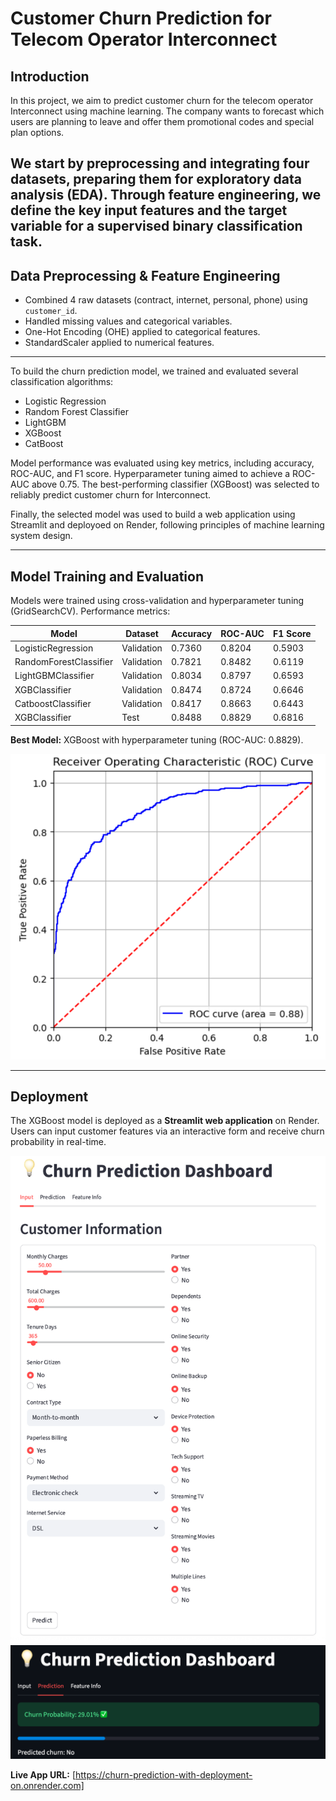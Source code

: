 # Customer Churn Prediction for Telecom Operator Interconnect

## Introduction

In this project, we aim to predict customer churn for the telecom operator Interconnect using machine learning. The company wants to forecast which users are planning to leave and offer them promotional codes and special plan options. 

We start by preprocessing and integrating four datasets, preparing them for exploratory data analysis (EDA). Through feature engineering, we define the key input features and the target variable for a supervised binary classification task.
---

## Data Preprocessing & Feature Engineering

- Combined 4 raw datasets (contract, internet, personal, phone) using `customer_id`.  
- Handled missing values and categorical variables.  
- One-Hot Encoding (OHE) applied to categorical features.  
- StandardScaler applied to numerical features.  

---

To build the churn prediction model, we trained and evaluated several classification algorithms:

- Logistic Regression  
- Random Forest Classifier  
- LightGBM  
- XGBoost  
- CatBoost  

Model performance was evaluated using key metrics, including accuracy, ROC-AUC, and F1 score. Hyperparameter tuning aimed to achieve a ROC-AUC above 0.75. The best-performing classifier (XGBoost) was selected to reliably predict customer churn for Interconnect.

Finally, the selected model was used to build a web application using Streamlit and deployoed on Render, following principles of machine learning system design.

---

## Model Training and Evaluation

Models were trained using cross-validation and hyperparameter tuning (GridSearchCV). Performance metrics:

| Model                 | Dataset    | Accuracy | ROC-AUC | F1 Score |
|-----------------------|------------|---------|---------|----------|
| LogisticRegression    | Validation | 0.7360  | 0.8204  | 0.5903   |
| RandomForestClassifier| Validation | 0.7821  | 0.8482  | 0.6119   |
| LightGBMClassifier    | Validation | 0.8034  | 0.8797  | 0.6593   |
| XGBClassifier         | Validation | 0.8474  | 0.8724  | 0.6646   |
| CatboostClassifier    | Validation | 0.8417  | 0.8663  | 0.6443   |
| XGBClassifier         | Test       | 0.8488  | 0.8829  | 0.6816   |

**Best Model:** XGBoost with hyperparameter tuning (ROC-AUC: 0.8829).

![Alt text](images/roc_auc.png)

---

## Deployment

The XGBoost model is deployed as a **Streamlit web application** on Render. Users can input customer features via an interactive form and receive churn probability in real-time.

![App Screenshot](images/app_dashboard_1.png)
![App Screenshot](images/app_dashboard_2.png)

**Live App URL:** [https://churn-prediction-with-deployment-on.onrender.com]


